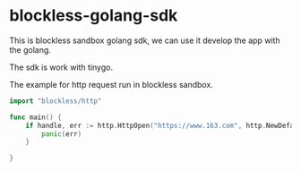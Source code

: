 # blockless-golang-sdk

This is blockless sandbox golang sdk, we can use it develop the app with the golang. 

The sdk is work with tinygo.

The example for http request run in blockless sandbox.

```go
import "blockless/http"

func main() {
    if handle, err := http.HttpOpen("https://www.163.com", http.NewDefaultHttpOptions()); err != nil {
        panic(err)
    }

}
```

